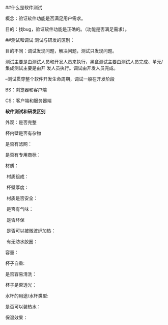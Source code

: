 ##什么是软件测试

概念：验证软件功能是否满足用户需求。

目的：找bug，验证软件功能是正确的。（功能是否满足需求）。



##测试和调试   测试与研发的区别：

目的不同：调试发现问题，解决问题，测试只发现问题。

测试主要是由测试人员和开发人员来执行，黑盒测试主要由测试人员完成、单元/集成测试主要是由开
发人员执行。调试由开发人员完成。

–测试贯穿整个软件开发生命周期，调试一般在开发阶段



BS：浏览器和客户端

CS：客户端和服务器端



**软件测试和研发区别**



























外观：是否完整

杯内壁是否有杂物

是否有滤网：

是否有专用商标：

材质：

​	材质组成：

​	杯壁厚度：

​	材质是否安全：

​	是否有气味：

​	是否环保

​	是否可以被微波炉加热：

​	有无防水胶圈：

容量：

杯子自重:

是否容易清洗：

杯子是否透光：

水杯的用途/水杯类型:

是否可以装热水：

保温效果：













